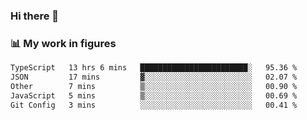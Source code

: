 ### Hi there 👋

### 📊 My work in figures

<!--START_SECTION:waka-->

```txt
TypeScript   13 hrs 6 mins   ████████████████████████░   95.36 %
JSON         17 mins         ▓░░░░░░░░░░░░░░░░░░░░░░░░   02.07 %
Other        7 mins          ▒░░░░░░░░░░░░░░░░░░░░░░░░   00.90 %
JavaScript   5 mins          ▒░░░░░░░░░░░░░░░░░░░░░░░░   00.69 %
Git Config   3 mins          ░░░░░░░░░░░░░░░░░░░░░░░░░   00.41 %
```

<!--END_SECTION:waka-->
